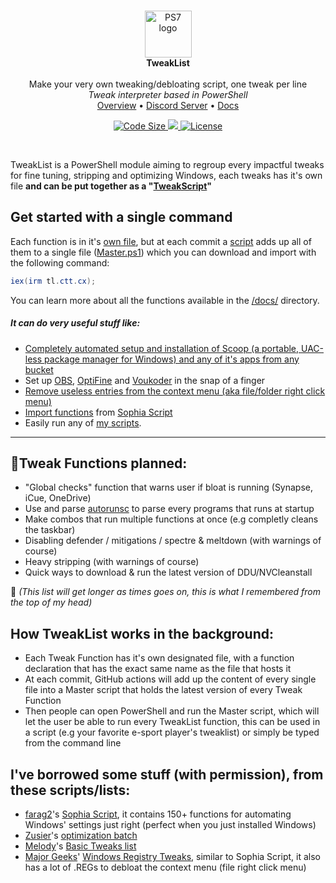 </br>

<p align="center">
    <img align=center src="https://raw.githubusercontent.com/PowerShell/PowerShell/master/assets/ps_black_64.svg?sanitize=true" alt="PS7 logo" width="75" />  </br>
    <strong>TweakList</strong> </br>
    </br>
    Make your very own tweaking/debloating script, one tweak per line</br>
    <i>Tweak interpreter based in PowerShell</i></br>
    <a href="#overview">Overview</a>
    •
    <a href="https://dsc.gg/ctt">Discord Server</a>
    •
    <a href="https://github.com/couleur-tweak-tips/TweakList/tree/master/docs">Docs</a>
</p>
<p align="center">
    <a href="https://github.com/couleur-tweak-tips/TweakList">
        <img src="https://img.shields.io/github/size/couleur-tweak-tips/TweakList/Master.ps1?label=Master%20script%20size&logo=PowerShell&logoColor=FFFFFF" alt="Code Size" />
    </a>
    <a href="https://discord.com/invite/aPVMJy78Pa">
        <img src="https://img.shields.io/discord/774315187183288411?color=7389D8&labelColor=6A7EC2&label=Discord&logo=discord&logoColor=white alt="Discord" />
    </a>
    <a href="https://github.com/couleur-tweak-tips/TweakList/blob/master/LICENSE">
        <img src="https://img.shields.io/github/license/couleur-tweak-tips/TweakList.svg" alt="License" />
    </a>

</p>
</br>

[logo]: https://raw.githubusercontent.com/PowerShell/PowerShell/master/assets/ps_black_64.svg?sanitize=true

TweakList is a PowerShell module aiming to regroup every impactful tweaks for fine tuning, stripping and optimizing Windows, each tweaks has it's own file **and can be put together as a "[TweakScript](https://gist.github.com/couleurm/68d272edc5fb930c31b96b667813e373 "TweakList example")"**

## Get started with a single command
Each function is in it's [own file](https://github.com/couleur-tweak-tips/TweakList/tree/master/modules), but at each commit a [script](https://github.com/couleur-tweak-tips/TweakList/blob/master/.github/workflows/main.yml) adds up all of them to a single file ([Master.ps1](https://github.com/couleur-tweak-tips/TweakList/blob/master/Master.ps1)) which you can download and import with the following command:

```PowerShell
iex(irm tl.ctt.cx);
```

You can learn more about all the functions available in the [/docs/](https://github.com/couleur-tweak-tips/TweakList/tree/master/docs) directory.
</br>

##### It can do very useful stuff like:

* [Completely automated setup and installation of Scoop (a portable, UAC-less package manager for Windows) and any of it's apps from any bucket](https://github.com/couleur-tweak-tips/TweakList/blob/master/docs/TweakFuncs.md#get)
* Set up [OBS](https://github.com/couleur-tweak-tips/TweakList/blob/master/docs/TweakFuncs.md#optimize-obs), [OptiFine](https://github.com/couleur-tweak-tips/TweakList/blob/master/docs/TweakFuncs.md#optimize-optifine) and [Voukoder](https://youtu.be/BBp2PnmRHmk) in the snap of a finger
* [Remove useless entries from the context menu (aka file/folder right click menu)](https://github.com/couleur-tweak-tips/TweakList/blob/master/modules/Remove-ContextMenu.ps1)
* [Import functions](https://github.com/couleur-tweak-tips/TweakList/blob/master/modules/Import-Sophia.ps1) from [Sophia Script](https://github.com/farag2/Sophia-Script-for-Windows)
* Easily run any of [my scripts](https://github.com/couleur-tweak-tips/utils). 


---


## 📝Tweak Functions planned:

- "Global checks" function that warns user if bloat is running (Synapse, iCue, OneDrive)
- Use and parse [autorunsc](https://docs.microsoft.com/en-us/sysinternals/downloads/autoruns#autorunsc-usage) to parse every programs that runs at startup
- Make combos that run multiple functions at once (e.g completly cleans the taskbar)
- Disabling defender / mitigations / spectre & meltdown (with warnings of course)
- Heavy stripping (with warnings of course)
- Quick ways to download & run the latest version of DDU/NVCleanstall

💭 *(This list will get longer as times goes on, this is what I remembered from the top of my head)*

## How TweakList works in the background:

- Each Tweak Function has it's own designated file, with a function declaration that has the exact same name as the file that hosts it
- At each commit, GitHub actions will add up the content of every single file into a Master script that holds the latest version of every Tweak Function
- Then people can open PowerShell and run the Master script, which will let the user be able to run every TweakList function, this can be used in a script (e.g your favorite e-sport player's tweaklist) or simply be typed from the command line

## I've borrowed some stuff (with permission), from these scripts/lists:

* [farag2](https://i.imgur.com/Vf1pthm.png)'s [Sophia Script](https://github.com/farag2/Sophia-Script-for-Windows), it contains 150+ functions for automating Windows' settings just right (perfect when you just installed Windows)
* [Zusier](https://i.imgur.com/hAL2wGf.png)'s [optimization batch](https://github.com/Zusier/Zusiers-optimization-Batch)
* [Melody](https://i.imgur.com/6nZSqh3.png)'s [Basic Tweaks list](https://sites.google.com/view/melodystweaks/basictweaks)
* [Major Geeks](https://i.imgur.com/fKbpDnl.png)' [Windows Registry Tweaks](https://www.majorgeeks.com/files/details/majorgeeks_registry_tweaks.html), similar to Sophia Script, it also has a lot of .REGs to debloat the context menu (file right click menu)

